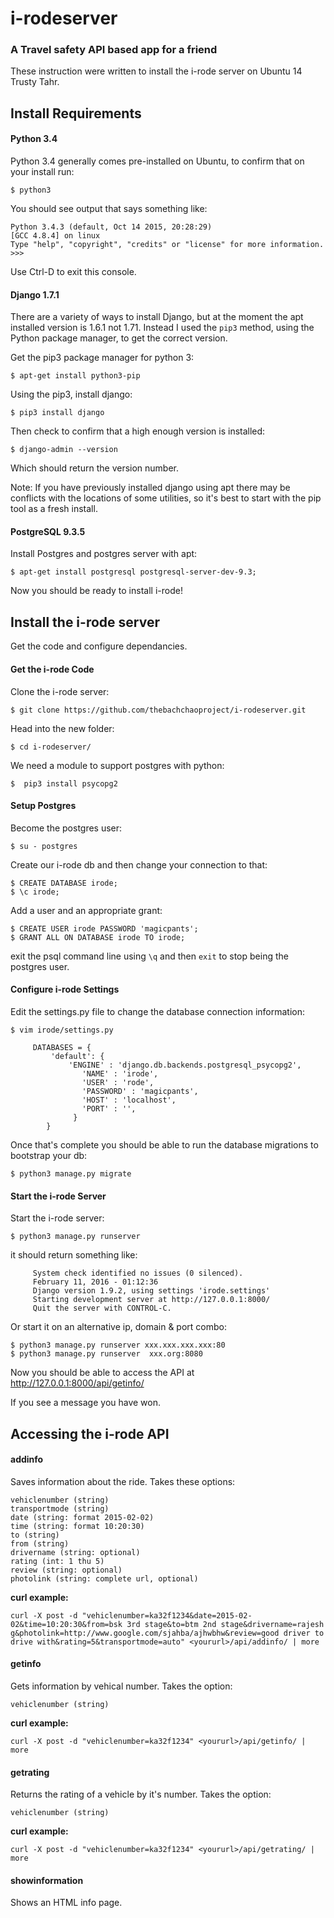 # i-rodeserver
### A Travel safety API based app for a friend

These instruction were written to install the i-rode server on Ubuntu 14 Trusty Tahr.

## Install Requirements
#### Python 3.4
Python 3.4 generally comes pre-installed on Ubuntu, to confirm that on your install run:
```
$ python3
```
You should see output that says something like:
```
Python 3.4.3 (default, Oct 14 2015, 20:28:29)
[GCC 4.8.4] on linux
Type "help", "copyright", "credits" or "license" for more information.
>>>
```
Use Ctrl-D to exit this console.

#### Django 1.7.1

There are a variety of ways to install Django, but at the moment the apt installed version is 1.6.1 not 1.71. Instead I used the `pip3` method, using the Python package manager, to get the correct version.

Get the pip3 package manager for python 3:
```
$ apt-get install python3-pip
```
Using the pip3, install django:
```
$ pip3 install django
```
Then check to confirm that a high enough version is installed:
```
$ django-admin --version
```
Which should return the version number.

Note: If you have previously installed django using apt there may be conflicts with the locations of some utilities, so it's best to start with the pip tool as a fresh install.

#### PostgreSQL 9.3.5

Install Postgres and postgres server with apt:
```
$ apt-get install postgresql postgresql-server-dev-9.3;
```
Now you should be ready to install i-rode!

## Install the i-rode server
Get the code and configure dependancies.

#### Get the i-rode Code
Clone the i-rode server:
```
$ git clone https://github.com/thebachchaoproject/i-rodeserver.git
```
Head into the new folder:
```
$ cd i-rodeserver/
```
We need a module to support postgres with python:
```
$  pip3 install psycopg2
```
#### Setup Postgres

Become the postgres user:
```
$ su - postgres
```
Create our i-rode db and then change your connection to that:
```
$ CREATE DATABASE irode;
$ \c irode;
```
Add a user and an appropriate grant:
```
$ CREATE USER irode PASSWORD 'magicpants';
$ GRANT ALL ON DATABASE irode TO irode;
```
exit the psql command line using `\q` and then `exit` to stop being the postgres user.

#### Configure i-rode Settings

Edit the settings.py file to change the database connection information:
```
$ vim irode/settings.py
```
```
     DATABASES = {
         'default': {
             'ENGINE' : 'django.db.backends.postgresql_psycopg2',
                'NAME' : 'irode',
                'USER' : 'rode',
                'PASSWORD' : 'magicpants',
                'HOST' : 'localhost',
                'PORT' : '',
              }
        }
```
Once that's complete you should be able to run the database migrations to bootstrap your db:
```
$ python3 manage.py migrate
```
#### Start the i-rode Server

Start the i-rode server:
```
$ python3 manage.py runserver
```
it should return something like:
```
     System check identified no issues (0 silenced).
     February 11, 2016 - 01:12:36
     Django version 1.9.2, using settings 'irode.settings'
     Starting development server at http://127.0.0.1:8000/
     Quit the server with CONTROL-C.
```
Or start it on an alternative ip, domain & port combo:
```
$ python3 manage.py runserver xxx.xxx.xxx.xxx:80
$ python3 manage.py runserver  xxx.org:8080
```
Now you should be able to access the API at http://127.0.0.1:8000/api/getinfo/

If you see a message you have won.

## Accessing the i-rode API

#### addinfo
Saves information about the ride.  Takes these options:
```
vehiclenumber (string)
transportmode (string)
date (string: format 2015-02-02)
time (string: format 10:20:30)
to (string)
from (string)
drivername (string: optional)
rating (int: 1 thu 5)
review (string: optional)
photolink (string: complete url, optional)
```
**curl example:**
```
curl -X post -d "vehiclenumber=ka32f1234&date=2015-02-02&time=10:20:30&from=bsk 3rd stage&to=btm 2nd stage&drivername=rajesh g&photolink=http://www.google.com/sjahba/ajhwbhw&review=good driver to drive with&rating=5&transportmode=auto" <yoururl>/api/addinfo/ | more
```

#### getinfo
Gets information by vehical number. Takes the option:
```
vehiclenumber (string)
```
**curl example:**
```
curl -X post -d "vehiclenumber=ka32f1234" <yoururl>/api/getinfo/ | more
```

#### getrating
Returns the rating of a vehicle by it's number. Takes the option:
```
vehiclenumber (string)
```
**curl example:**
```
curl -X post -d "vehiclenumber=ka32f1234" <yoururl>/api/getrating/ | more
```

#### showinformation
Shows an HTML info page.
